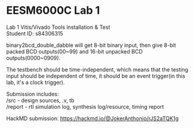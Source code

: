 # EESM6000C Lab 1
Lab 1 Vitis/Vivado Tools installation & Test\
Student ID: s84306315

binary2bcd_double_dabble will get 8-bit binary input, then give 8-bit packed BCD outputs(00~99) and 16-bit unpacked BCD outputs(0000~0909).

The testbench should be time-independent, which means that the testing input should be independent of time, it should be an event trigger(in this lab, it's a clock trigger).

Submission includes:\
/src - design sources, .v, tb\
/report - rtl simulation log, synthesis log/resource, timing report

HackMD submission: https://hackmd.io/@JokerAnthonio/rJS2aTQK1g
